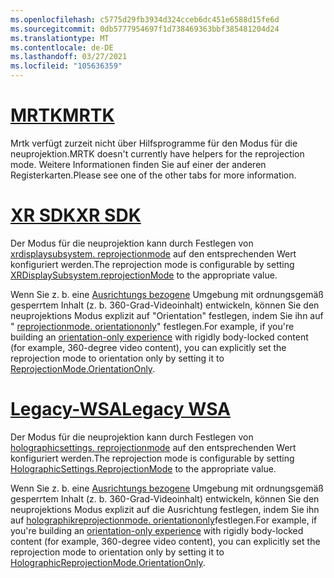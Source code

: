 ```yaml
---
ms.openlocfilehash: c5775d29fb3934d324cceb6dc451e6588d15fe6d
ms.sourcegitcommit: 0db5777954697f1d738469363bbf385481204d24
ms.translationtype: MT
ms.contentlocale: de-DE
ms.lasthandoff: 03/27/2021
ms.locfileid: "105636359"
---
```

# <a name="mrtk"></a>[<span data-ttu-id="352c8-101">MRTK</span><span class="sxs-lookup"><span data-stu-id="352c8-101">MRTK</span></span>](#tab/mrtk)
<!-- NEVER CHANGE THE ABOVE LINE! -->

<span data-ttu-id="352c8-102">Mrtk verfügt zurzeit nicht über Hilfsprogramme für den Modus für die neuprojektion.</span><span class="sxs-lookup"><span data-stu-id="352c8-102">MRTK doesn't currently have helpers for the reprojection mode.</span></span> <span data-ttu-id="352c8-103">Weitere Informationen finden Sie auf einer der anderen Registerkarten.</span><span class="sxs-lookup"><span data-stu-id="352c8-103">Please see one of the other tabs for more information.</span></span>

# <a name="xr-sdk"></a>[<span data-ttu-id="352c8-104">XR SDK</span><span class="sxs-lookup"><span data-stu-id="352c8-104">XR SDK</span></span>](#tab/xr)
<!-- NEVER CHANGE THE ABOVE LINE! -->

<span data-ttu-id="352c8-105">Der Modus für die neuprojektion kann durch Festlegen von [xrdisplaysubsystem. reprojectionmode](https://docs.unity3d.com/ScriptReference/XR.XRDisplaySubsystem-reprojectionMode.html) auf den entsprechenden Wert konfiguriert werden.</span><span class="sxs-lookup"><span data-stu-id="352c8-105">The reprojection mode is configurable by setting [XRDisplaySubsystem.reprojectionMode](https://docs.unity3d.com/ScriptReference/XR.XRDisplaySubsystem-reprojectionMode.html) to the appropriate value.</span></span>

<span data-ttu-id="352c8-106">Wenn Sie z. b. eine [Ausrichtungs bezogene](../../../../design/coordinate-systems.md#building-an-orientation-only-or-seated-scale-experience) Umgebung mit ordnungsgemäß gesperrtem Inhalt (z. b. 360-Grad-Videoinhalt) entwickeln, können Sie den neuprojektions Modus explizit auf "Orientation" festlegen, indem Sie ihn auf " [reprojectionmode. orientationonly](https://docs.unity3d.com/ScriptReference/XR.XRDisplaySubsystem.ReprojectionMode.html)" festlegen.</span><span class="sxs-lookup"><span data-stu-id="352c8-106">For example, if you're building an [orientation-only experience](../../../../design/coordinate-systems.md#building-an-orientation-only-or-seated-scale-experience) with rigidly body-locked content (for example, 360-degree video content), you can explicitly set the reprojection mode to orientation only by setting it to [ReprojectionMode.OrientationOnly](https://docs.unity3d.com/ScriptReference/XR.XRDisplaySubsystem.ReprojectionMode.html).</span></span>

# <a name="legacy-wsa"></a>[<span data-ttu-id="352c8-107">Legacy-WSA</span><span class="sxs-lookup"><span data-stu-id="352c8-107">Legacy WSA</span></span>](#tab/wsa)
<!-- NEVER CHANGE THE ABOVE LINE! -->

<span data-ttu-id="352c8-108">Der Modus für die neuprojektion kann durch Festlegen von [holographicsettings. reprojectionmode](https://docs.unity3d.com/2018.4/Documentation/ScriptReference/XR.WSA.HolographicSettings.ReprojectionMode.html) auf den entsprechenden Wert konfiguriert werden.</span><span class="sxs-lookup"><span data-stu-id="352c8-108">The reprojection mode is configurable by setting [HolographicSettings.ReprojectionMode](https://docs.unity3d.com/2018.4/Documentation/ScriptReference/XR.WSA.HolographicSettings.ReprojectionMode.html) to the appropriate value.</span></span>

<span data-ttu-id="352c8-109">Wenn Sie z. b. eine [Ausrichtungs bezogene](../../../../design/coordinate-systems.md#building-an-orientation-only-or-seated-scale-experience) Umgebung mit ordnungsgemäß gesperrtem Inhalt (z. b. 360-Grad-Videoinhalt) entwickeln, können Sie den neuprojektions Modus explizit auf die Ausrichtung festlegen, indem Sie ihn auf [holographikreprojectionmode. orientationonly](https://docs.unity3d.com/2018.4/Documentation/ScriptReference/XR.WSA.HolographicSettings.HolographicReprojectionMode.html)festlegen.</span><span class="sxs-lookup"><span data-stu-id="352c8-109">For example, if you're building an [orientation-only experience](../../../../design/coordinate-systems.md#building-an-orientation-only-or-seated-scale-experience) with rigidly body-locked content (for example, 360-degree video content), you can explicitly set the reprojection mode to orientation only by setting it to [HolographicReprojectionMode.OrientationOnly](https://docs.unity3d.com/2018.4/Documentation/ScriptReference/XR.WSA.HolographicSettings.HolographicReprojectionMode.html).</span></span>